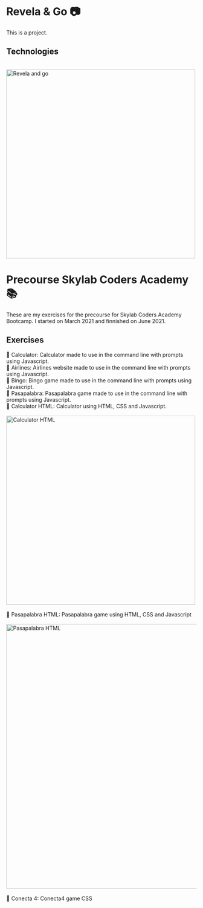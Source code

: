 # Revela & Go 📷

This is a project.

## Technologies

</br>
<img src="https://i.ibb.co/Xp4PHJg/revelaandgogif.gif" alt="Revela and go" style="height: 500px;"/>
</br>

# Precourse Skylab Coders Academy 📚

These are my exercises for the precourse for Skylab Coders Academy Bootcamp. I started on March 2021 and finnished on June 2021.

## Exercises

🔸 Calculator: Calculator made to use in the command line with prompts using Javascript.
</br>
🔸 Airlines: Airlines website made to use in the command line with prompts using Javascript.
</br>
🔸 Bingo: Bingo game made to use in the command line with prompts using Javascript.
</br>
🔸 Pasapalabra: Pasapalabra game made to use in the command line with prompts using Javascript.
</br>
🔸 Calculator HTML: Calculator using HTML, CSS and Javascript.
</br>
</br>
<img src="https://i.ibb.co/4ZqMrjp/calculatorhtml.gif" alt="Calculator HTML" style="height: 500px;"/>
</br>
</br>
🔸 Pasapalabra HTML: Pasapalabra game using HTML, CSS and Javascript
</br>
</br>
<img src="https://i.ibb.co/tZzZy9R/pasapalabrahtml.gif" alt="Pasapalabra HTML" style="height: 700px;"/>
</br>
</br>
🔸 Conecta 4: Conecta4 game CSS
</br>
